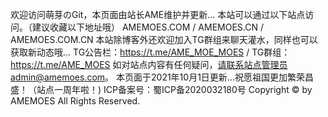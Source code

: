 欢迎访问萌芽のGit，本页面由站长AME维护并更新...
本站可以通过以下站点访问。（建议收藏以下地址哦）
AMEMOES.COM / AMEMOES.CN / AMEMOES.COM.CN
本站除博客外还欢迎加入TG群组来聊天灌水，同样也可以获取新动态哦...
TG公告栏：https://t.me/AME_MOE_MOES / TG群组：https://t.me/AME_MOES
如对站点内容有任何疑问，请联系站点管理员admin@amemoes.com。
本页面于2021年10月1日更新...祝愿祖国更加繁荣昌盛！（站点一周年啦！)
ICP备案号：蜀ICP备2020032180号
Copyright © by AMEMOES All Rights Reserved.
